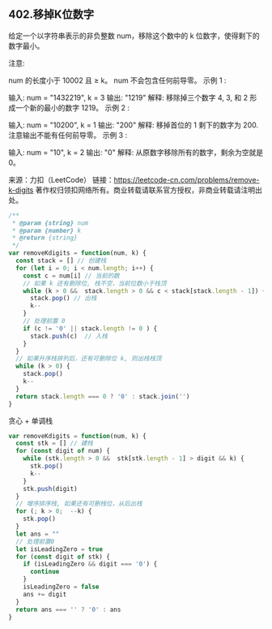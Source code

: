 ## 402.移掉K位数字

给定一个以字符串表示的非负整数 num，移除这个数中的 k 位数字，使得剩下的数字最小。

注意:

num 的长度小于 10002 且 ≥ k。
num 不会包含任何前导零。
示例 1 :

输入: num = "1432219", k = 3
输出: "1219"
解释: 移除掉三个数字 4, 3, 和 2 形成一个新的最小的数字 1219。
示例 2 :

输入: num = "10200", k = 1
输出: "200"
解释: 移掉首位的 1 剩下的数字为 200. 注意输出不能有任何前导零。
示例 3 :

输入: num = "10", k = 2
输出: "0"
解释: 从原数字移除所有的数字，剩余为空就是0。

来源：力扣（LeetCode）
链接：https://leetcode-cn.com/problems/remove-k-digits
著作权归领扣网络所有。商业转载请联系官方授权，非商业转载请注明出处。

```js
/**
 * @param {string} num
 * @param {number} k
 * @return {string}
 */
var removeKdigits = function(num, k) {
  const stack = [] // 创建栈
  for (let i = 0; i < num.length; i++) {
    const c = num[i] // 当前的数
    // 如果 k 还有删除位, 栈不空，当前位数小于栈顶
    while (k > 0 &&  stack.length > 0 && c < stack[stack.length - 1]) {
      stack.pop() // 出栈
      k--
    }
    // 处理前置 0
    if (c != '0' || stack.length != 0 ) {
      stack.push(c)  // 入栈
    }
  }
  // 如果升序栈排列后，还有可删除位 k, 则出栈栈顶
  while (k > 0) {
    stack.pop()
    k--
  }
  return stack.length === 0 ? '0' : stack.join('')
}
```

贪心 + 单调栈
```js
var removeKdigits = function(num, k) {
  const stk = [] // 建栈
  for (const digit of num) {
    while (stk.length > 0 &&  stk[stk.length - 1] > digit && k) {
      stk.pop()
      k--
    }
    stk.push(digit)
  }
  // 增序排序栈, 如果还有可删栈位，从后出栈
  for (; k > 0;  --k) {
    stk.pop()
  }
  let ans = ""
  // 处理前置0
  let isLeadingZero = true
  for (const digit of stk) {
    if (isLeadingZero && digit === '0') {
      continue
    }
    isLeadingZero = false
    ans += digit
  }
  return ans === '' ? '0' : ans
}
```